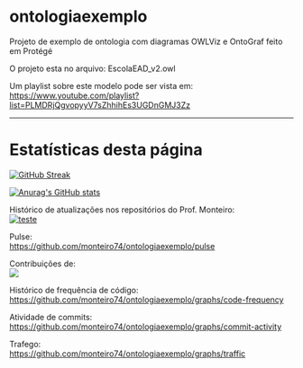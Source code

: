 # ontologiaexemplo
Projeto de exemplo de ontologia com diagramas OWLViz e OntoGraf feito em Protégé

O projeto esta no arquivo: EscolaEAD_v2.owl

Um playlist sobre este modelo pode ser vista em: https://www.youtube.com/playlist?list=PLMDRjQgvopyyV7sZhhihEs3UGDnGMJ3Zz


---
# Estatísticas desta página


[![GitHub Streak](https://streak-stats.demolab.com/?user=monteiro74&theme=dark)](https://git.io/streak-stats)


[![Anurag's GitHub stats](https://github-readme-stats.vercel.app/api?username=monteiro74)](https://github.com/monteiro74/github-readme-stats)

Histórico de atualizações nos repositórios do Prof. Monteiro:<br>
[![teste](https://github-readme-activity-graph.vercel.app/graph?username=monteiro74&theme=github-compact)](https://github.com/monteiro74/ontologiaexemplo)


Pulse:<br>
https://github.com/monteiro74/ontologiaexemplo/pulse<BR>

Contribuições de:<br>
<a href="https://github.com/monteiro74/tutorial_python/contributors">
  <img src="https://contrib.rocks/image?repo=monteiro74/tutorial_python" />
</a>

Histórico de frequência de código:<BR>
https://github.com/monteiro74/ontologiaexemplo/graphs/code-frequency<BR>

Atividade de commits:<BR>
https://github.com/monteiro74/ontologiaexemplo/graphs/commit-activity<BR>

Trafego:<BR>
https://github.com/monteiro74/ontologiaexemplo/graphs/traffic<BR>
